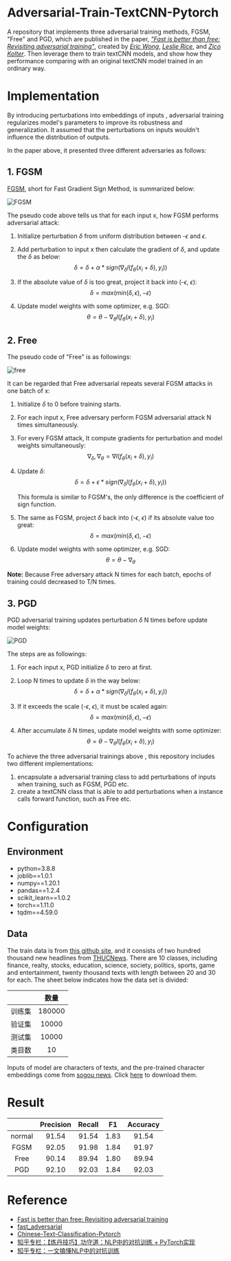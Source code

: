 # Adversarial-Train-TextCNN-Pytorch
A repository that implements three adversarial training methods, FGSM, "Free" and PGD, which are published in the paper, [*"Fast is better than free: Revisiting adversarial training"*](https://arxiv.org/abs/2001.03994), created by [*Eric Wong*](https://riceric22.github.io/),  [*Leslie Rice*](https://leslierice1.github.io/), and [*Zico Kolter*](http://zicokolter.com/). Then leverage them to train textCNN models, and show how they performance comparing with an original textCNN model trained in an ordinary way.
# Implementation

By introducing perturbations into embeddings of inputs , adversarial training regularizes model's parameters to improve its robustness and generalization. It assumed that the perturbations on inputs wouldn't influence the distribution of outputs. 

In the paper above, it presented three  different adversaries as follows:

## 1. FGSM

[FGSM](https://arxiv.org/abs/1412.6572), short for Fast Gradient Sign Method, is summarized below:

![FGSM](https://github.com/joey0922/Adversarial-Train-TextCNN-Pytorch/tree/main/PNG/FGSM.PNG)

The pseudo code above tells us that for each input x, how FGSM performs adversarial attack:

1. Initialize perturbation $\delta$ from uniform distribution between -$\epsilon$ and $\epsilon$.

2. Add perturbation to input x then calculate the gradient of $\delta$, and update the $\delta$​ as below:
   $$
   \delta = \delta + \alpha * sign(\nabla_\delta l(f_\theta(x_i + \delta), y_i))
   $$
   

3. If the absolute value of $\delta$ is too great, project it back into (-$\epsilon$, $\epsilon$​):
   $$
   \delta = max(min(\delta, \epsilon), -\epsilon)
   $$
   

4. Update  model weights with some optimizer, e.g. SGD:
   $$
   \theta = \theta - \nabla_\theta l(f_\theta(x_i + \delta), y_i)
   $$
   

## 2. Free

The pseudo code of "Free" is as followings:

![free](https://github.com/joey0922/Adversarial-Train-TextCNN-Pytorch/tree/main/PNG/free.PNG)

It can be regarded that Free adversarial repeats several FGSM attacks in one batch of x:

1. Initialize $\delta$ to 0 before training starts.

2. For each input x, Free adversary perform FGSM adversarial attack N times simultaneously.

3. For every FGSM attack, It compute gradients for perturbation and model weights simultaneously:
   $$
   \nabla_\delta, \nabla_\theta = \nabla l(f_\theta(x_i+\delta),y_i)
   $$
   

4. Update $\delta$:
   $$
   \delta = \delta + \epsilon * sign(\nabla_\delta l(f_\theta(x_i + \delta), y_i))
   $$
   

   This formula is similar to FGSM's, the only difference is the coefficient of sign function.

5. The same as FGSM, project $\delta$ back into (-$\epsilon$, $\epsilon$​​) if its absolute value too great:
   $$
   \delta = max(min(\delta, \epsilon), -\epsilon)
   $$
   

6. Update  model weights with some optimizer, e.g. SGD:
   $$
   \theta = \theta - \nabla_\theta
   $$
   

**Note:** Because Free adversary attack N times for each batch, epochs of training could decreased to T/N times.

## 3. PGD

PGD adversarial training updates perturbation $\delta$ N times before update model weights:

![PGD](https://github.com/joey0922/Adversarial-Train-TextCNN-Pytorch/tree/main/PNG/PGD.PNG)

The steps are as followings:

1. For each input x, PGD initialize $\delta$ to zero at first.

2. Loop N times to update $\delta$​​ in the way below:
   $$
   \delta = \delta + \alpha * sign(\nabla_\delta l(f_\theta(x_i + \delta), y_i))
   $$
   

3. If it exceeds the scale (-$\epsilon$, $\epsilon$​), it must be scaled again:
   $$
   \delta = max(min(\delta, \epsilon), -\epsilon)
   $$
   

4. After accumulate $\delta$ N times, update model weights with some optimizer:
   $$
   \theta = \theta - \nabla_\theta l(f_\theta(x_i + \delta), y_i)
   $$
   

To achieve the three adversarial trainings above , this repository includes two different implementations:

1. encapsulate a adversarial training class to add perturbations of inputs when training, such as FGSM, PGD etc.
2. create a textCNN class that is able to add perturbations when a instance calls forward function, such as Free etc.

# Configuration

## Environment
+ python=3.8.8
+ joblib==1.0.1
+ numpy==1.20.1
+ pandas==1.2.4
+ scikit_learn==1.0.2
+ torch==1.11.0
+ tqdm==4.59.0
## Data

The train data is from [this github site](https://github.com/649453932/Chinese-Text-Classification-Pytorch), and it consists of two hundred thousand new headlines from [THUCNews](http://thuctc.thunlp.org/). There are 10 classes, including finance, realty, stocks, education, science, society, politics, sports, game and entertainment, twenty thousand texts with length between 20 and 30 for each. The sheet below indicates how the data set is divided:

|        |  数量  |
| :----: | :----: |
| 训练集 | 180000 |
| 验证集 | 10000  |
| 测试集 | 10000  |
| 类目数 |   10   |

Inputs of model are characters of texts, and the pre-trained character embeddings come from  [sogou news](https://github.com/Embedding/Chinese-Word-Vectors). Click [here](https://pan.baidu.com/s/14k-9jsspp43ZhMxqPmsWMQ) to download them.

# Result

|        | Precision | Recall |  F1  | Accuracy |
| :----: | :-------: | :----: | :--: | :------: |
| normal |   91.54   | 91.54  | 1.83 |  91.54   |
|  FGSM  |   92.05   | 91.98  | 1.84 |  91.97   |
|  Free  |   90.14   | 89.94  | 1.80 |  89.94   |
|  PGD   |   92.10   | 92.03  | 1.84 |  92.03   |

# Reference

 * [Fast is better than free: Revisiting adversarial training](https://arxiv.org/abs/2001.03994)
 * [fast_adversarial](https://github.com/locuslab/fast_adversarial)
 * [Chinese-Text-Classification-Pytorch](https://github.com/649453932/Chinese-Text-Classification-Pytorch)
 * [知乎专栏：【炼丹技巧】功守道：NLP中的对抗训练 + PyTorch实现](https://zhuanlan.zhihu.com/p/91269728)
 * [知乎专栏：一文搞懂NLP中的对抗训练](https://zhuanlan.zhihu.com/p/103593948)
